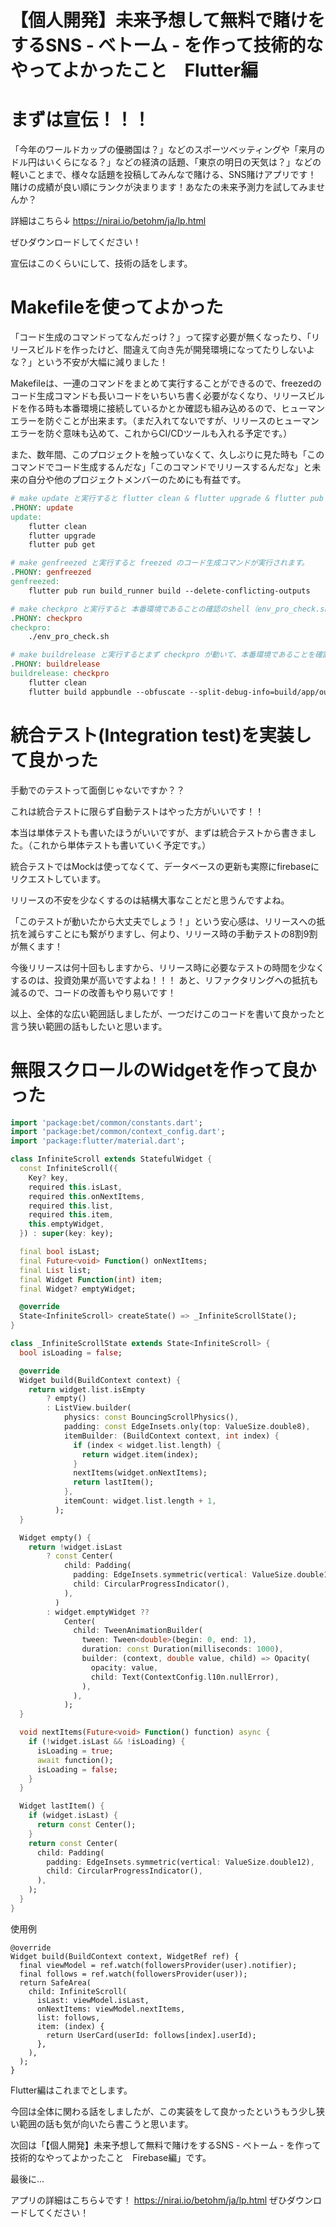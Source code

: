 # 【個人開発】未来予想して無料で賭けをするSNS - べトーム - を作って技術的なやってよかったこと　Flutter編

# まずは宣伝！！！

「今年のワールドカップの優勝国は？」などのスポーツベッティングや「来月のドル円はいくらになる？」などの経済の話題、「東京の明日の天気は？」などの軽いことまで、様々な話題を投稿してみんなで賭ける、SNS賭けアプリです！
賭けの成績が良い順にランクが決まります！あなたの未来予測力を試してみませんか？

詳細はこちら↓
https://nirai.io/betohm/ja/lp.html

ぜひダウンロードしてください！

宣伝はこのくらいにして、技術の話をします。

# Makefileを使ってよかった

「コード生成のコマンドってなんだっけ？」って探す必要が無くなったり、「リリースビルドを作ったけど、間違えて向き先が開発環境になってたりしないよな？」という不安が大幅に減りました！

Makefileは、一連のコマンドをまとめて実行することができるので、freezedのコード生成コマンドも長いコードをいちいち書く必要がなくなり、リリースビルドを作る時も本番環境に接続しているかとか確認も組み込めるので、ヒューマンエラーを防ぐことが出来ます。（まだ入れてないですが、リリースのヒューマンエラーを防ぐ意味も込めて、これからCI/CDツールも入れる予定です。）

また、数年間、このプロジェクトを触っていなくて、久しぶりに見た時も「このコマンドでコード生成するんだな」「このコマンドでリリースするんだな」と未来の自分や他のプロジェクトメンバーのためにも有益です。

```makefile
# make update と実行すると flutter clean & flutter upgrade & flutter pub get　が実行されます。
.PHONY: update
update:
	flutter clean
	flutter upgrade
	flutter pub get

# make genfreezed と実行すると freezed のコード生成コマンドが実行されます。
.PHONY: genfreezed
genfreezed:
	flutter pub run build_runner build --delete-conflicting-outputs

# make checkpro と実行すると 本番環境であることの確認のshell（env_pro_check.sh）が実行されます。
.PHONY: checkpro
checkpro:
	./env_pro_check.sh

# make buildrelease と実行するとまず checkpro が動いて、本番環境であることを確認します、その後flutterのリリースビルドコマンドが実行されます。
.PHONY: buildrelease
buildrelease: checkpro
	flutter clean
	flutter build appbundle --obfuscate --split-debug-info=build/app/outputs/symbols
```

# 統合テスト(Integration test)を実装して良かった

手動でのテストって面倒じゃないですか？？

これは統合テストに限らず自動テストはやった方がいいです！！

本当は単体テストも書いたほうがいいですが、まずは統合テストから書きました。（これから単体テストも書いていく予定です。）

統合テストではMockは使ってなくて、データベースの更新も実際にfirebaseにリクエストしています。

リリースの不安を少なくするのは結構大事なことだと思うんですよね。

「このテストが動いたから大丈夫でしょう！」という安心感は、リリースへの抵抗を減らすことにも繋がりますし、何より、リリース時の手動テストの8割9割が無くます！

今後リリースは何十回もしますから、リリース時に必要なテストの時間を少なくするのは、投資効果が高いですよね！！！
あと、リファクタリングへの抵抗も減るので、コードの改善もやり易いです！


以上、全体的な広い範囲話しましたが、一つだけこのコードを書いて良かったと言う狭い範囲の話もしたいと思います。

# 無限スクロールのWidgetを作って良かった
```dart
import 'package:bet/common/constants.dart';
import 'package:bet/common/context_config.dart';
import 'package:flutter/material.dart';

class InfiniteScroll extends StatefulWidget {
  const InfiniteScroll({
    Key? key,
    required this.isLast,
    required this.onNextItems,
    required this.list,
    required this.item,
    this.emptyWidget,
  }) : super(key: key);

  final bool isLast;
  final Future<void> Function() onNextItems;
  final List list;
  final Widget Function(int) item;
  final Widget? emptyWidget;

  @override
  State<InfiniteScroll> createState() => _InfiniteScrollState();
}

class _InfiniteScrollState extends State<InfiniteScroll> {
  bool isLoading = false;

  @override
  Widget build(BuildContext context) {
    return widget.list.isEmpty
        ? empty()
        : ListView.builder(
            physics: const BouncingScrollPhysics(),
            padding: const EdgeInsets.only(top: ValueSize.double8),
            itemBuilder: (BuildContext context, int index) {
              if (index < widget.list.length) {
                return widget.item(index);
              }
              nextItems(widget.onNextItems);
              return lastItem();
            },
            itemCount: widget.list.length + 1,
          );
  }

  Widget empty() {
    return !widget.isLast
        ? const Center(
            child: Padding(
              padding: EdgeInsets.symmetric(vertical: ValueSize.double12),
              child: CircularProgressIndicator(),
            ),
          )
        : widget.emptyWidget ??
            Center(
              child: TweenAnimationBuilder(
                tween: Tween<double>(begin: 0, end: 1),
                duration: const Duration(milliseconds: 1000),
                builder: (context, double value, child) => Opacity(
                  opacity: value,
                  child: Text(ContextConfig.l10n.nullError),
                ),
              ),
            );
  }

  void nextItems(Future<void> Function() function) async {
    if (!widget.isLast && !isLoading) {
      isLoading = true;
      await function();
      isLoading = false;
    }
  }

  Widget lastItem() {
    if (widget.isLast) {
      return const Center();
    }
    return const Center(
      child: Padding(
        padding: EdgeInsets.symmetric(vertical: ValueSize.double12),
        child: CircularProgressIndicator(),
      ),
    );
  }
}
```
使用例
```
@override
Widget build(BuildContext context, WidgetRef ref) {
  final viewModel = ref.watch(followersProvider(user).notifier);
  final follows = ref.watch(followersProvider(user));
  return SafeArea(
    child: InfiniteScroll(
      isLast: viewModel.isLast,
      onNextItems: viewModel.nextItems,
      list: follows, 
      item: (index) {
        return UserCard(userId: follows[index].userId);
      },
    ),
  );
}
```


Flutter編はこれまでとします。

今回は全体に関わる話をしましたが、この実装をして良かったというもう少し狭い範囲の話も気が向いたら書こうと思います。

次回は「【個人開発】未来予想して無料で賭けをするSNS - べトーム - を作って技術的なやってよかったこと　Firebase編」です。


最後に...

アプリの詳細はこちら↓です！
https://nirai.io/betohm/ja/lp.html
ぜひダウンロードしてください！